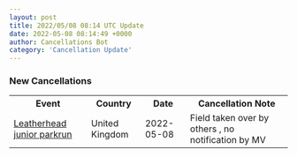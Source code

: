 ```yaml
---
layout: post
title: 2022/05/08 08:14 UTC Update
date: 2022-05-08 08:14:49 +0000
author: Cancellations Bot
category: 'Cancellation Update'
---
```


<h3>New Cancellations</h3>
<div class='hscrollable'>
<table style='width: 100%'>
    <tr>
        <th>Event</th>
        <th>Country</th>
        <th>Date</th>
        <th>Cancellation Note</th>
    </tr>
    <tr>
        <td><a href="https://www.parkrun.org.uk/leatherhead-juniors">Leatherhead junior parkrun</a></td>
        <td>United Kingdom</td>
        <td>2022-05-08</td>
        <td>Field taken over by others , no notification by MV</td>
    </tr>
</table>
</div>
